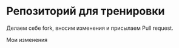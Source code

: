 # Репозиторий для тренировки

Делаем себе fork, вносим изменения и присылаем Pull request.

Мои изменения
